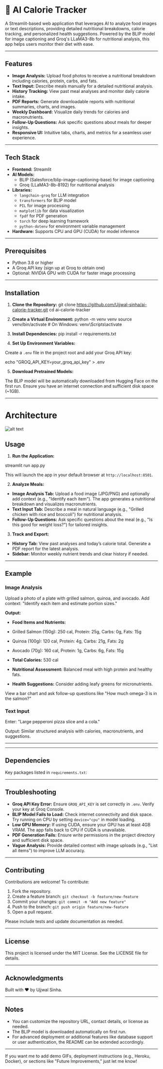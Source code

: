 # 🍱 AI Calorie Tracker

A Streamlit-based web application that leverages AI to analyze food images or text descriptions, providing detailed nutritional breakdowns, calorie tracking, and personalized health suggestions. Powered by the BLIP model for image captioning and Groq's LLaMA3-8b for nutritional analysis, this app helps users monitor their diet with ease.

---

## Features

- **Image Analysis:** Upload food photos to receive a nutritional breakdown including calories, protein, carbs, and fats.
- **Text Input:** Describe meals manually for a detailed nutritional analysis.
- **History Tracking:** View past meal analyses and monitor daily calorie intake.
- **PDF Reports:** Generate downloadable reports with nutritional summaries, charts, and images.
- **Weekly Dashboard:** Visualize daily trends for calories and macronutrients.
- **Follow-Up Questions:** Ask specific questions about meals for deeper insights.
- **Responsive UI:** Intuitive tabs, charts, and metrics for a seamless user experience.

---

## Tech Stack

- **Frontend:** Streamlit
- **AI Models:**
  - BLIP (Salesforce/blip-image-captioning-base) for image captioning
  - Groq (LLaMA3-8b-8192) for nutritional analysis
- **Libraries:**
  - `langchain-groq` for LLM integration
  - `transformers` for BLIP model
  - `PIL` for image processing
  - `matplotlib` for data visualization
  - `fpdf` for PDF generation
  - `torch` for deep learning framework
  - `python-dotenv` for environment variable management
- **Hardware:** Supports CPU and GPU (CUDA) for model inference

---

## Prerequisites

- Python 3.8 or higher
- A Groq API key (sign up at Groq to obtain one)
- Optional: NVIDIA GPU with CUDA for faster image processing

---

## Installation

1. **Clone the Repository:** git clone https://github.com/Ujjwal-sinha/ai-calorie-tracker.git
cd ai-calorie-tracker


2. **Create a Virtual Environment:**
python -m venv venv
source venv/bin/activate # On Windows: venv\Scripts\activate

3. **Install Dependencies:**
pip install -r requirements.txt

4. **Set Up Environment Variables:**

Create a `.env` file in the project root and add your Groq API key:

echo "GROQ_API_KEY=your_groq_api_key" > .env

5. **Download Pretrained Models:**

The BLIP model will be automatically downloaded from Hugging Face on the first run. Ensure you have an internet connection and sufficient disk space (~1GB).

---
# Architecture
![alt text](<ChatGPT Image Apr 26, 2025, 02_37_12 PM.png>)

## Usage

1. **Run the Application:**

streamlit run app.py

This will launch the app in your default browser at `http://localhost:8501`.

2. **Analyze Meals:**

- **Image Analysis Tab:** Upload a food image (JPG/PNG) and optionally add context (e.g., "Identify each item"). The app generates a nutritional breakdown and visualizes macronutrients.
- **Text Input Tab:** Describe a meal in natural language (e.g., "Grilled chicken with rice and broccoli") for nutritional analysis.
- **Follow-Up Questions:** Ask specific questions about the meal (e.g., "Is this good for weight loss?") for tailored insights.

3. **Track and Export:**

- **History Tab:** View past analyses and today’s calorie total. Generate a PDF report for the latest analysis.
- **Sidebar:** Monitor weekly nutrient trends and clear history if needed.

---

## Example

### Image Analysis

Upload a photo of a plate with grilled salmon, quinoa, and avocado. Add context: "Identify each item and estimate portion sizes."

**Output:**

- **Food Items and Nutrients:**
- Grilled Salmon (150g): 250 cal, Protein: 25g, Carbs: 0g, Fats: 15g
- Quinoa (100g): 120 cal, Protein: 4g, Carbs: 21g, Fats: 2g
- Avocado (70g): 160 cal, Protein: 1g, Carbs: 6g, Fats: 15g

- **Total Calories:** 530 cal

- **Nutritional Assessment:** Balanced meal with high protein and healthy fats.

- **Health Suggestions:** Consider adding leafy greens for micronutrients.

View a bar chart and ask follow-up questions like "How much omega-3 is in the salmon?"

### Text Input

Enter: "Large pepperoni pizza slice and a cola."

Output: Similar structured analysis with calories, macronutrients, and suggestions.

---


---

## Dependencies

Key packages listed in `requirements.txt`:


---

## Troubleshooting

- **Groq API Key Error:** Ensure `GROQ_API_KEY` is set correctly in `.env`. Verify your key at Groq Console.
- **BLIP Model Fails to Load:** Check internet connectivity and disk space. Try running on CPU by setting `device="cpu"` in model loading.
- **Low GPU Memory:** If using CUDA, ensure your GPU has at least 4GB VRAM. The app falls back to CPU if CUDA is unavailable.
- **PDF Generation Fails:** Ensure write permissions in the project directory and sufficient disk space.
- **Vague Analysis:** Provide detailed context with image uploads (e.g., "List all items") to improve LLM accuracy.

---

## Contributing

Contributions are welcome! To contribute:

1. Fork the repository.
2. Create a feature branch: `git checkout -b feature/new-feature`
3. Commit your changes: `git commit -m "Add new feature"`
4. Push to the branch: `git push origin feature/new-feature`
5. Open a pull request.

Please include tests and update documentation as needed.

---

## License

This project is licensed under the MIT License. See the LICENSE file for details.

---

## Acknowledgments

Built with ❤️ by Ujjwal Sinha.

---

## Notes

- You can customize the repository URL, contact details, or license as needed.
- The BLIP model is downloaded automatically on first run.
- For advanced deployment or additional features like database support or user authentication, the README can be extended accordingly.

---

If you want me to add demo GIFs, deployment instructions (e.g., Heroku, Docker), or sections like "Future Improvements," just let me know!






